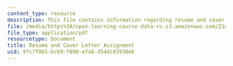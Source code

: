 ```yaml
---
content_type: resource
description: This file contains information regarding resume and cover letter assignment.
file: /media/https%3A/open-learning-course-data-rc.s3.amazonaws.com/21g-228-advanced-workshop-in-writing-for-social-sciences-and-architecture-els-spring-2007/9fc7f0656cb9f890afa8d54dc03930e6_MIT21G.228S07_resume_cv.pdf
file_type: application/pdf
resourcetype: Document
title: Resume and Cover Letter Assignment
uid: 9fc7f065-6cb9-f890-afa8-d54dc03930e6
---
```


